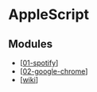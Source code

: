 AppleScript
===

Modules
---

- [[01-spotify]]
- [[02-google-chrome]]
- [[wiki]]

[//begin]: # "Autogenerated link references for markdown compatibility"
[01-spotify]: 01-spotify.md "Spotify"
[02-google-chrome]: 02-google-chrome.md "Google Chrome"
[wiki]: ../../../computer-science/computer-networking/wiki/wiki.md "Wiki"
[//end]: # "Autogenerated link references"